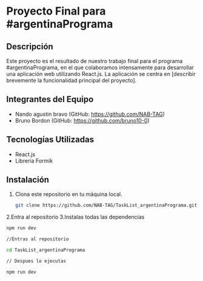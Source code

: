 # Proyecto Final para #argentinaPrograma

## Descripción

Este proyecto es el resultado de nuestro trabajo final para el programa #argentinaPrograma, en el que colaboramos intensamente para desarrollar una aplicación web utilizando React.js. La aplicación se centra en [describir brevemente la funcionalidad principal del proyecto].

## Integrantes del Equipo

- Nando agustin bravo (GitHub: https://github.com/NAB-TAG)
- Bruno Bordon (GitHub: https://github.com/bruno10-0)
## Tecnologías Utilizadas

- React.js
- Libreria Formik

## Instalación

1. Clona este repositorio en tu máquina local.

   ```bash
   git clone https://github.com/NAB-TAG/TaskList_argentinaPrograma.git
2.Entra al repositorio
3.Instalas todas las dependencias 

   ```bash
   npm run dev

//Entras al repositorio

cd TaskList_argentinaPrograma

// Despues lo ejecutas

npm run dev



